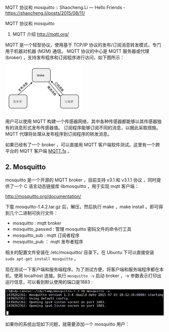 MQTT 协议和 mosquitto :: Shaocheng.Li — Hello Friends - https://shaocheng.li/posts/2015/08/11/

MQTT 协议和 mosquitto
1. MQTT 介绍
http://mqtt.org/

MQTT 是一个轻型协议，使用基于 TCP/IP 协议的发布/订阅消息转发模式，专门用于机器对机器 (M2M) 通信。 MQTT 协议的中心是 MQTT 服务器或代理 (broker) ，支持发布程序和订阅程序进行访问，如下图所示：

<img src="./md_attachment/2015-08-11_1.jpg" style="zoom: 50%;" />

<p>用户可以使用 MQTT 构建一个传感器网络，其中各种传感器都能够以其传感器独有的消息形式发布传感器值。 订阅程序能够订阅不同的消息，以据此采取措施。 MQTT 代理将处理从发布程序到订阅程序的转发消息。</p>
<p>如果已经有了一个 broker ，可以直接用 MQTT 客户端软件测试。这里有一个跨平台的 MQTT 客户端 <a href="https://mqttfx.jensd.de" target="_blank">MQTT.fx</a> 。</p>
<h2 id="2-mosquitto">2. Mosquitto</h2>
<p>mosquitto 是一个开源的 MQTT broker ，目前支持 v3.1 和 v3.1.1 协议 ，同时提供了一个 C 语言动态链接库 libmosquitto ，用于实现 mqtt 客户端：</p>
<p><a href="http://mosquitto.org/documentation/" target="_blank">http://mosquitto.org/documentation/</a></p>
<p>下载 mosquitto-1.4.2.tar.gz 后，解压，然后执行 make ，make install 。即可得到几个二进制可执行文件：</p>
<ul>
<li>mosquitto : mqtt broker</li>
<li>mosquitto_passwd : 管理 mosquitto 密码文件的命令行工具</li>
<li>mosquitto_sub : mqtt 订阅者程序</li>
<li>mosquitto_pub ： mqtt 发布者程序</li>
</ul>

相关的配置文件安装在 /etc/mosquitto/ 目录下。在 Ubuntu 下可以直接安装 `sudo apt-get install mosquitto` 。

现在测试一下客户端和服务端程序。为了测试方便，将客户端和服务端程序都在本机，使用 localhost 连接。执行 `mosquitto -v` 启动 broker ，-v 参数表示打印出运行信息，可以看到默认使用的端口是1883 :

![2015-08-11_2.jpg](./md_attachment/2015-08-11_2.jpg)

如果你的系统出现如下问题，就需要添加一个 mosquitto 用户：